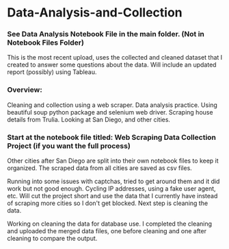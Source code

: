 # Data-Analysis-and-Collection
### See Data Analysis Notebook File in the main folder. (Not in Notebook Files Folder)
This is the most recent upload, uses the collected and cleaned dataset that I created to answer some questions about the data. Will include an updated report (possibly) using Tableau. 

### Overview: 
Cleaning and collection using a web scraper. Data analysis practice. Using beautiful soup python package and selenium web driver. 
Scraping house details from Trulia. Looking at San Diego, and other cities.
### Start at the notebook file titled: Web Scraping Data Collection Project (if you want the full process)
Other cities after San Diego are split into their own notebook files to keep it organized. The scraped data from all cities are saved as csv files. 

Running into some issues with captchas, tried to get around them and it did work but not good enough. Cycling IP addresses, using a fake user agent, etc. Will cut the project short and use the data that I currently have instead of scraping more cities so I don't get blocked. Next step is cleaning the data. 

Working on cleaning the data for database use. I completed the cleaning and uploaded the merged data files, one before cleaning and one after cleaning to compare the output. 
